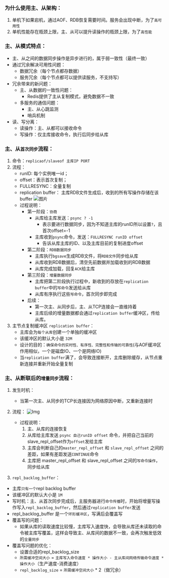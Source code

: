 ### 为什么使用主、从架构：
1. 单机下如果宕机，通过AOF、RDB恢复需要时间。服务会出现中断，为了`高可用性`
2. 单机性能存在瓶颈上限，主、从可以提升读操作的瓶颈上限，为了`高性能`

### 主、从模式特点：
* 主、从之间的数据同步操作是异步进行的，属于弱一致性（最终一致）
* 通过冗余解决可用性问题：
    * 数据冗余（每个节点都存数据）
    * 服务冗余（每个节点都可以提供读服务，不支持写）
* 冗余带来的新问题：
    * 主、从数据的一致性问题：
        * Redis提供了主从复制模式，避免数据不一致
    * 多服务的通信问题：
        * 主、从心跳监测
        * 哨兵机制
* 读、写分离：
    - 读操作：主、从都可以接收命令
    - 写操作：仅主库接收命令，执行后同步给从库

### 主、从`首次同步`流程：
1. 命令：`replicaof/slaveof 主库IP PORT`
2. 流程：
    * runID: 每个实例唯一id；
    * offset：表示首次复制；
    * FULLRESYNC：全量复制
    * replication buffer： 主库RDB文件生成后，收到的所有写操作存储在该buffer
    ![图片](https://raw.staticdn.net/Navyum/imgbed/pic/IMG/92c2a902061bef55118deb82efda070c.png) 
    * 过程说明：
        * 第一阶段：`协商`
            - 从库给主库发送：`psync ? -1`
                * 表示要进行数据同步，因为不知道主库的runID所以设置`?`，且首次offset=-1
            - 主库收到`psync`命令，发送：`FULLRESYNC runID offset`
                * 告诉从库主库的ID、以及主库目前的复制进度offset
        * 第二阶段：`RDB数据同步`
            - 主库执行`bgsave`生成RDB文件，将`RDB文件`同步给从库
            - 从库收到RDB数据后，清空先前数据并加载收到的RDB数据
            - 从库完成加载，回复`ACK`给主库
        * 第三阶段：`增量数据同步`
            - 主库把第二阶段执行过程中，新收到的存放在`replication buffer`中的`写命令`发送给从库
            - 从库有序执行这些`写命令`，首次同步即完成
        * 后续：
            * 第一次主、从同步后，主、从TCP连接会一直维持着
            * 主库后续的增量数据都会通过`replication buffer`缓冲区，传给从库。
3. 主节点复制缓冲区 `replication buffer`：
    * 主库会为`每个从库`创建一个单独的缓冲区
    * 该缓冲区的默认大小是 `32M`
    * 设计的目的：`确保命令的实时性、有序性、完整性和传输的可靠性`(与AOF缓冲区作用相似，一个是磁盘IO、一个是网络IO)
    * 当`replication buffer`满了，会导致连接断开，主库删除缓存，从节点重新连接并重新开始全量复制

### 主、从断联后的`增量同步`流程：
1. 发生时机：
    * 当第一次主、从同步的TCP长连接因为网络原因中断，又重新连接时
1. 流程：
![Img](https://raw.staticdn.net/Navyum/imgbed/pic/IMG/db8f752c1b27dd5f8d9a366a6cbd916b.png)

    * 过程说明：
        1. 主、从库的连接恢复
        2. 从库给主库发送 `psync 自己runID offset` 命令，并把自己当前的 slave_repl_offset作为`offset`发给主库
        3. 主库会判断自己的`master_repl_offset` 和 `slave_repl_offset` 之间的差距，如果有差距发送`CONTINUE`命令
        4. 主库把 master_repl_offset 和 slave_repl_offset 之间的`写命令操作`，同步给从库

3. `repl_backlog_buffer`：
* 主库`只有一个`repl backlog buffer
* 该缓冲区的默认大小是 `1M`
* 写时机：主、从首次同步完成后，主服务器进行`命令传播`时，开始将增量写操作写入`repl_backlog_buffer`，然后通过`replication buffer`发送
* repl_backlog_buffer 是一个`环形缓冲区`，写满后会覆盖写
* 覆盖写的问题：
    * 如果从库的读取速度比较慢，主库写入速度快，会导致从库还未读取的命令被主库写覆盖，这样会导致主、从库间的数据不一致，会再次触发低效的`全量同步`
* 覆盖写问题的优化：
    * 设置合适的repl_backlog_size
    * `所需缓冲空间大小` = `主库写入命令速度 * 操作大小 - 主从库间网络传输命令速度 * 操作大小`（生产速度-消费速度）
    * `repl_backlog_size` = `所需缓冲空间大小` * 2（做冗余）
